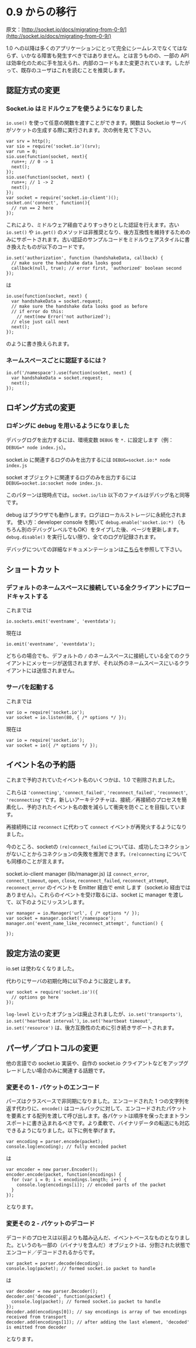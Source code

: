 # 0.9 からの移行

<!--## Migration from 0.9-->

原文：[http://socket.io/docs/migrating-from-0-9/](http://socket.io/docs/migrating-from-0-9/)

<!--
For most applications, the transition to 1.0 should be completely seamless and devoid of any hiccups. That said, we’ve done some work to streamline some APIs, and we have changed some internals, so this is a recommended read for most existing users.
-->

1.0 への以降は多くのアプリケーションにとって完全にシームレスでなくてはならず、いかなる障害も発生すべきではありません。とは言うものの、一部の API は効率化のために手を加えられ、内部のコードもまた変更されています。したがって、既存のユーザはこれを読むことを推奨します。

<!--## Authentication differences-->

## 認証方式の変更

<!--### Socket.io uses middleware now-->

### Socket.io はミドルウェアを使うようになりました

<!--
You can give a Socket.io server arbitrary functions via io.use() that are run when a socket is created. Check out this example:
-->

`io.use()` を使って任意の関数を渡すことができます。関数は Socket.io サーバがソケットの生成する際に実行されます。次の例を見て下さい。

```
var srv = http();
var sio = require('socket.io')(srv);
var run = 0;
sio.use(function(socket, next){
  run++; // 0 -> 1
  next();
});
sio.use(function(socket, next) {
  run++; // 1 -> 2
  next();
});
var socket = require('socket.io-client')();
socket.on('connect', function(){
  // run == 2 here
});
```

<!--
… so its cleaner to do auth via middleware now
The old io.set() and io.get() methods are deprecated and only supported for backwards compatibility. Here is a translation of an old authorization example into middleware-style.
-->

これにより、ミドルウェア経由でよりすっきりとした認証を行えます。古い `io.set()` や `io.get()` のメソッドは非推奨となり、後方互換性を維持するためのみにサポートされます。古い認証のサンプルコードをミドルウェアスタイルに書き換えたものが以下のコードです。

```
io.set('authorization', function (handshakeData, callback) {
  // make sure the handshake data looks good
  callback(null, true); // error first, 'authorized' boolean second
});
```

は

```
io.use(function(socket, next) {
  var handshakeData = socket.request;
  // make sure the handshake data looks good as before
  // if error do this:
    // next(new Error('not authorized');
  // else just call next
  next();
});
```

のように書き換えられます。

<!--### Namespace authorization?-->

### ネームスペースごとに認証するには？

```
io.of('/namespace').use(function(socket, next) {
  var handshakeData = socket.request;
  next();
});
```

<!--## Log differences-->

## ロギング方式の変更

<!--### Logging is now based on debug-->

### ロギングに debug を用いるようになりました

<!--
To print all debug logging, set the environment variable DEBUG to *. ie: DEBUG=* node index.js
-->

デバッグログを出力するには、環境変数 `DEBUG` を `*.` に設定します（例：`DEBUG=* node index.js`）。

<!--
To print only socket.io related logging: DEBUG=socket.io:* node index.js.
-->

socket.io に関連するログのみを出力するには `DEBUG=socket.io:* node index.js`

<!--

To print logging only from the socket object: DEBUG=socket.io:socket node index.js.
-->
socket オブジェクトに関連するログのみを出力するには `DEBUG=socket.io:socket node index.js.`

<!--
This pattern should hopefully be making sense at this point. The names of the files in socket.io/lib are equivalent to their debug names.
-->

このパターンは現時点では。`socket.io/lib` 以下のファイルはデバッグ名と同等です。

<!--
Debug also works in the browser; logs are persisted to localstorage.
To use: open the developer console and type debug.enable('socket.io:*') (or any debug level) and then refresh the page. Everything is logged until you run debug.disable().
-->

debug はブラウザでも動作します。ログはローカルストレージに永続化されます。
使い方：developer console を開いて `debug.enable('socket.io:*)` （もちろん別のデバッグレベルでもOK）をタイプした後、ページを更新します。`debug.disable()` を実行しない限り、全てのログが記録されます。

<!--
See more at the debug documentation here.
-->
デバッグについての詳細なドキュメンテーションは[こちら](https://www.npmjs.org/package/debug)を参照して下さい。

<!--## Shortcuts-->

## ショートカット

<!--
In general there are some new shortcuts for common things. The old versions should still work, but shortcuts are nice.
-->

<!--### Broadcasting to all clients in default namespace-->

### デフォルトのネームスペースに接続している全クライアントにブロードキャストする

<!-- Previously:-->

これまでは

```
io.sockets.emit('eventname', 'eventdata');
```

現在は

```
io.emit('eventname', 'eventdata');
```

<!--
Neat. Note that in both cases, these messages reach all clients connected to the default ‘/’ namespace, but not clients in other namespaces.
-->

どちらの場合でも、デフォルトの `/` のネームスペースに接続している全てのクライアントにメッセージが送信されますが、それ以外のネームスペースにいるクライアントには送信されません。

<!--### Starting the server-->

### サーバを起動する

<!--Previously:-->

これまでは

```
var io = require('socket.io');
var socket = io.listen(80, { /* options */ });
```

<!-- Now: -->

現在は

```
var io = require('socket.io');
var socket = io({ /* options */ });
```

<!--## Exposed Events-->

## イベント名の予約語

<!--
Some of the reserved events from before seem to be missing from 1.0.
-->

これまで予約されていたイベント名のいくつかは、1.0 で削除されました。

<!--
Those include: 'connecting', 'connect_failed', 'reconnect_failed', 'reconnect', and 'reconnecting'.
The newer architecture aims to simplify the connection / reconnection process and reduce the number of reserved events to prevent collision.
-->

これらは `'connecting'`, `'connect_failed'`, `'reconnect_failed'`, `'reconnect'`, `'reconnecting'` です。新しいアーキテクチャは、接続／再接続のプロセスを簡素化し、予約されたイベント名の数を減らして衝突を防ぐことを目指しています。

<!--
On a reconnection now instead of 'reconnect' another 'connect' event is fired instead.
-->

再接続時には `reconnect` に代わって `connect` イベントが再発火するようになりました。

<!--
As for the '(re)connecting' and '(re)connect_failed' socket events: connection failure can probably be assumed from lack of successful connection, and the same can be said for connecting.
-->

今のところ、socketの `(re)connect_failed` については、成功したコネクションがないことからコネクションの失敗を推測できます。`(re)connecting` についても同様のことが言えます。

<!--
The socket.io-client manager (lib/manager.js) emits 'connect_error', 'connect_timeout', 'open', 'close', 'reconnect_failed', 'reconnect_attempt', and 'reconnect_error' events via Emitter (not through socket.io). You can subscribe to these by providing a manager to sockets and listening like so:
-->

socket.io-client manager (lib/manager.js) は `connect_error`, `connect_timeout`, `open`, `close`, `reconnect_failed`, `reconnect_attempt`, `reconnect_error` のイベントを Emitter 経由で emit します（socket.io 経由ではありません）。これらのイベントを受け取るには、socket に manager を渡して、以下のようにリッスンします。

```
var manager = io.Manager('url', { /* options */ });
var socket = manager.socket('/namespace');
manager.on('event_name_like_reconnect_attempt', function() {

});
```

<!--## Configuration differences-->

## 設定方法の変更

<!--### io.set is gone-->
io.set は使わなくなりました。

<!--
Instead do configuration in server initialization like this:
-->

代わりにサーバの初期化時に以下のように設定します。

```
var socket = require('socket.io')({
  // options go here
});
```

<!--
Options like log-level are gone. io.set('transports'), io.set('heartbeat interval'), io.set('heartbeat timeout', and io.set('resource') are still supported for backwards compatibility.
-->

`log-level` といったオプションは廃止されましたが、`io.set('transports')`, `io.set('heartbeat interval')`, `io.set('heartbeat timeout'`, `io.set('resource')` は、後方互換性のために引き続きサポートされます。

<!--## Parser / Protocol differences-->

## パーザ／プロトコルの変更

<!--
This is only relevant for updating things like socket.io implementations in other languages, custom socket.io clients, etc.
-->

他の言語での socket.io 実装や、自作の socket.io クライアントなどをアップグレードしたい場合のみに関連する話題です。

<!--### Difference 1 – packet encoding-->

### 変更その 1 - パケットのエンコード

<!--
Parsing is now class based and asynchronous. Instead of returning a single encoded string, encode calls callback with an array of encodings as the only argument. Each encoding should be written to the transport in order. This is more flexible and makes binary data transport work. Here’s an example:
-->

パーズはクラスベースで非同期になりました。エンコードされた 1 つの文字列を返す代わりに、`encode()` はコールバックに対して、エンコードされたパケットを要素とする配列を渡して呼び出します。各パケットは順序を保ったままトランスポートに書き込まれるべきです。より柔軟で、バイナリデータの転送にも対応できるようになりました。以下に例を挙げます。

```
var encoding = parser.encode(packet);
console.log(encoding); // fully encoded packet
```

<!--vs.-->

は

```
var encoder = new parser.Encoder();
encoder.encode(packet, function(encodings) {
  for (var i = 0; i < encodings.length; i++) {
    console.log(encodings[i]); // encoded parts of the packet
  }
});
```

となります。

<!--### Difference 2 – packet decoding-->

### 変更その 2 - パケットのデコード

<!--
Decoding takes things a step further and is event-based. This is done because some objects (binary-containing) are both encoded and decoded in multiple parts. This example should help:
-->

デコードのプロセスは以前よりも踏み込んだ、イベントベースなものとなりました。というのも一部の（バイナリを含んだ）オブジェクトは、分割された状態でエンコード／デコードされるからです。

```
var packet = parser.decode(decoding);
console.log(packet); // formed socket.io packet to handle
```

<!--vs.-->

は

```
var decoder = new parser.Decoder();
decoder.on('decoded', function(packet) {
  console.log(packet); // formed socket.io packet to handle
});
decoder.add(encodings[0]); // say encodings is array of two encodings received from transport
decoder.add(encodings[1]); // after adding the last element, 'decoded' is emitted from decoder
```

となります。

